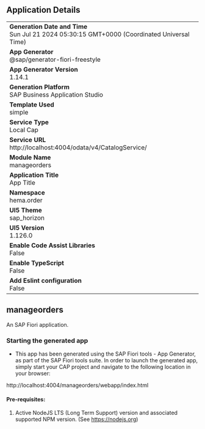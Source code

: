 ## Application Details
|               |
| ------------- |
|**Generation Date and Time**<br>Sun Jul 21 2024 05:30:15 GMT+0000 (Coordinated Universal Time)|
|**App Generator**<br>@sap/generator-fiori-freestyle|
|**App Generator Version**<br>1.14.1|
|**Generation Platform**<br>SAP Business Application Studio|
|**Template Used**<br>simple|
|**Service Type**<br>Local Cap|
|**Service URL**<br>http://localhost:4004/odata/v4/CatalogService/
|**Module Name**<br>manageorders|
|**Application Title**<br>App Title|
|**Namespace**<br>hema.order|
|**UI5 Theme**<br>sap_horizon|
|**UI5 Version**<br>1.126.0|
|**Enable Code Assist Libraries**<br>False|
|**Enable TypeScript**<br>False|
|**Add Eslint configuration**<br>False|

## manageorders

An SAP Fiori application.

### Starting the generated app

-   This app has been generated using the SAP Fiori tools - App Generator, as part of the SAP Fiori tools suite.  In order to launch the generated app, simply start your CAP project and navigate to the following location in your browser:

http://localhost:4004/manageorders/webapp/index.html

#### Pre-requisites:

1. Active NodeJS LTS (Long Term Support) version and associated supported NPM version.  (See https://nodejs.org)


